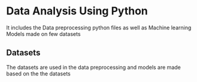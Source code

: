 # Data Analysis Using Python
It includes the Data preprocessing python files as well as Machine learning Models made on few datasets

## Datasets 
The datasets are used in the data preprocessing and models are made based on the the datasets
